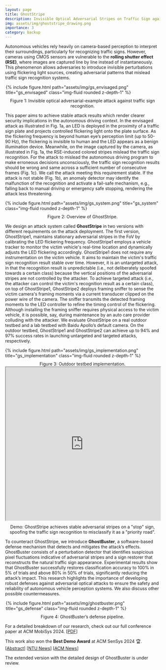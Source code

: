 ```yaml
---
layout: page
title: GhostStripe
description: Invisible Optical Adversarial Stripes on Traffic Sign against Autonomous Vehicles
img: assets/img/ghoststripe_drawing.png
importance: 3
category: backup
---
```





Autonomous vehicles rely heavily on camera-based perception to interpret their surroundings, particularly for recognizing traffic signs. However, cameras using CMOS sensors are vulnerable to the **rolling shutter effect (RSE)**, where images are captured line by line instead of instantaneously. This phenomenon allows adversaries to introduce invisible perturbations using flickering light sources, creating adversarial patterns that mislead traffic sign recognition systems. 
<!-- To pose a real threat, such attacks must be stable, meaning the misclassification remains consistent over consecutive frames. Without stability, anomalies may be detected, and defensive mechanisms could trigger fail-safe actions, reducing the impact of the attack. -->

<div class="row">
    <div class="col-sm-12 text-center">
        <div style="max-width:500px; margin:auto;">
            {% include figure.html path="assets/img/gs_envisaged.png" title="gs_envisaged" class="img-fluid rounded z-depth-1" %}
        </div>
        <div class="caption" style="text-align: center; margin-top: 10px;">
            Figure 1: Invisible optical adversarial-example attack against traffic sign recognition.
        </div>
    </div>
</div>

This paper aims to achieve stable attack results which render clearer security implications in the autonomous driving
context. In the envisaged attack as illustrated in Fig. 1a, an LED is deployed in the proximity of a traffic sign plate and projects
controlled flickering light onto the plate surface. As the flickering frequency is beyond human eye’s perception limit (up to 50-90 Hz), the flickering is invisible to human and the LED appears as a benign illumination device. Meanwhile, on the image captured by the camera, as illustrated in Fig. 1a, the RSE-induced colored stripes mislead the traffic sign recognition. For the attack to mislead the autonomous driving program to make erroneous decisions unconsciously, the traffic sign recognition results should be wrong and same across a sufficient number of consecutive frames (Fig. 1c). We call the attack meeting this requirement stable.
If the attack is not stable (Fig. 1b), an anomaly detector may identify the malfunction of the recognition and activate a fail-safe mechanism, e.g., falling back to manual driving or emergency safe stopping, rendering the attack less threatening.

<div class="row">
    <div class="col-sm-12 text-center">
        <div style="margin:auto;">
            {% include figure.html path="assets/img/gs_system.png" title="gs_system" class="img-fluid rounded z-depth-1" %}
        </div>
        <div class="caption" style="text-align: center; margin-top: 10px;">
            Figure 2: Overview of GhostStripe.
        </div>
    </div>
</div>


We design an attack system called **GhostStripe** in two versions with different requirements on the attack deployment. The first version, GhostStripe1, maintains stationary adversarial stripes in the FoV by calibrating the LED flickering frequency.   GhostStripe1 employs a vehicle tracker to monitor the victim vehicle's real-time location and dynamically adjusts the LED flickering accordingly. GhostStripe1 does not require any instrumentation on the victim vehicle. It aims to maintain the victim's traffic sign recognition result stable over time. However, it is an untargeted attack, in that the recognition result is unpredictable (i.e., not deliberately spoofed towards a certain class) because the vertical positions of the adversarial stripes  are not controlled by the attacker. To achieve targeted attack (i.e., the attacker can control the victim's recognition result as a certain class), on top of GhostStripe1, GhostStripe2 deploys framing sniffer to sense the victim camera's framing moments via a current transducer clipped on the power wire of the camera. The sniffer transmits the detected framing moments to the LED controller to refine the timing control of the flickering. Although installing the framing sniffer requires physical access to the victim vehicle, it is possible, say, during maintenance by an auto care provider colluding with the attacker. We evaluate GhostStripe on a real outdoor testbed and a lab testbed with Baidu Apollo’s default camera. On the outdoor testbed, GhostStripe1 and GhostStripe2 can achieve up to 94% and 97% success rates in launching untargeted and targeted attacks, respectively.




<div class="row">
    <div class="col-sm-12 text-center">
        <div style="margin:auto;">
            {% include figure.html path="assets/img/gs_implementation.png" title="gs_implementation" class="img-fluid rounded z-depth-1" %}
        </div>
        <div class="caption" style="text-align: center; margin-top: 10px;">
            Figure 3: Outdoor testbed implementation.
        </div>
    </div>
</div>



<div class="col-sm-12 text-center">
    <iframe src="https://drive.google.com/file/d/1_9rpWnpCamqBNOEU5J7o9Nfh0x7FmWGm/preview"
            style="width:100%; height:500px;" allowfullscreen>
    </iframe>
    <div class="caption" style="text-align: center; margin-top: 10px;">
        Demo: GhostStripe achieves stable adversarial stripes on a "stop" sign, spoofing the traffic sign recognition to misclassify it as a "priority road".
    </div>
</div>




To counteract GhostStripe, we introduce **GhostBuster**, a software-based defense mechanism that detects and mitigates the attack’s effects. GhostBuster consists of a perturbation detector that identifies suspicious pixel fluctuations indicative of adversarial stripes and a sign restorer that reconstructs the natural traffic sign appearance. Experimental results show that GhostBuster successfully restores classification accuracy to 100% in 5% of trials and above 80% in 50% of trials, significantly reducing the attack’s impact. This research highlights the importance of developing robust defenses against adversarial optical attacks to ensure the safety and reliability of autonomous vehicle perception systems. We also discuss other possible countermeasures.

<div class="row">
    <div class="col-sm-12 text-center">
        <div style="max-width:500px; margin:auto;">
            {% include figure.html path="assets/img/ghostbuster.png" title="gs_defense" class="img-fluid rounded z-depth-1" %}
        </div>
        <div class="caption" style="text-align: center; margin-top: 10px;">
            Figure 4: GhostBuster’s defense pipeline.
        </div>
    </div>
</div>


For a detailed breakdown of our research, check out our full conference paper at ACM MobiSys 2024. [[PDF](/assets/pdf/MobiSys24-GhostStripe.pdf)]

This work also won the **Best Demo Award** at ACM SenSys 2024 🏆. [[Abstract](/assets/pdf/GhostStripe-SenSys-Demo.pdf)] [[NTU News](https://www.ntu.edu.sg/computing/news-events/news/detail/best-demo-award-at-the-22nd-acm-conference-on-embedded-networked-sensor-systems-(sensys-2024))] [[ACM News](https://www.linkedin.com/posts/association-for-computing-machinery_we-are-thrilled-to-share-the-outstanding-activity-7274460854056542213-Pxuj/)]

The extended version with the detailed design of GhostBuster is under review.